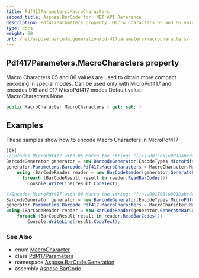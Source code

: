 ```yaml
---
title: Pdf417Parameters.MacroCharacters
second_title: Aspose.BarCode for .NET API Reference
description: Pdf417Parameters property. Macro Characters 05 and 06 values are used to obtain more compact encoding in special modes. Can be used only with MicroPdf417 and encodes 916 and 917 MicroPdf417 modes Default value MacroCharacters.None
type: docs
weight: 60
url: /net/aspose.barcode.generation/pdf417parameters/macrocharacters/
---
```

## Pdf417Parameters.MacroCharacters property

Macro Characters 05 and 06 values are used to obtain more compact encoding in special modes. Can be used only with MicroPdf417 and encodes 916 and 917 MicroPdf417 modes Default value: MacroCharacters.None.

```csharp
public MacroCharacter MacroCharacters { get; set; }
```

## Examples

These samples show how to encode Macro Characters in MicroPdf417

```csharp
[C#]
//Encodes MicroPdf417 with 05 Macro the string: "[)>\u001E05\u001Dabcde1234\u001E\u0004"
BarcodeGenerator generator = new BarcodeGenerator(EncodeTypes.MicroPdf417, "abcde1234");
generator.Parameters.Barcode.Pdf417.MacroCharacters = MacroCharacter.Macro05;
    using (BarCodeReader reader = new BarCodeReader(generator.GenerateBarCodeImage(), DecodeType.MicroPdf417))
      foreach (BarCodeResult result in reader.ReadBarCodes())
        Console.WriteLine(result.CodeText);

//Encodes MicroPdf417 with 06 Macro the string: "[)>\u001E06\u001Dabcde1234\u001E\u0004"
BarcodeGenerator generator = new BarcodeGenerator(EncodeTypes.MicroPdf417, "abcde1234");
generator.Parameters.Barcode.Pdf417.MacroCharacters = MacroCharacter.Macro06;
using (BarCodeReader reader = new BarCodeReader(generator.GenerateBarCodeImage(), DecodeType.MicroPdf417))
    foreach (BarCodeResult result in reader.ReadBarCodes())
        Console.WriteLine(result.CodeText);
```

### See Also

* enum [MacroCharacter](../../macrocharacter/)
* class [Pdf417Parameters](../)
* namespace [Aspose.BarCode.Generation](../../pdf417parameters/)
* assembly [Aspose.BarCode](../../../)


